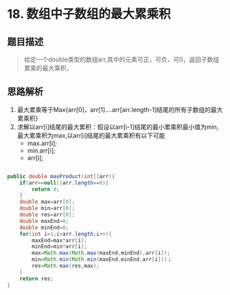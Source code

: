 # 18. 数组中子数组的最大累乘积

## 题目描述
>给定一个double类型的数组arr,其中的元素可正，可负，可0，返回子数组累乘的最大乘积，


## 思路解析
1. 最大累乘等于Max{arr[0]，arr[1]....arr[arr.length-1]结尾的所有子数组的最大累乘积}
2. 求解以arr[i]结尾的最大累积：假设以arr[i-1]结尾的最小累乘积最小值为min,最大累乘积为max,以arr[i]结尾的最大累乘积有以下可能
	- max.arr[i];
	- min.arr[i];
	- arr[i];


```java

public double maxProduct(int[]arr){
	if(arr==null||arr.length==0){
		return 0;
	}
	double max=arr[0];
	double min=arr[0];
	double res=arr[0];
	double maxEnd=0;
	double minEnd=0;
	for(int i=1;i<arr.length;i++){
		maxEnd=max*arr[i];
		minEnd=min*arr[i];
		max=Math.max(Math.max(maxEnd,minEnd),arr[i]);
		min=Math.min(Math.min(maxEnd,minEnd,arr[i]))；
		res=Math.max(res,max);
	}
	return res;
}
```